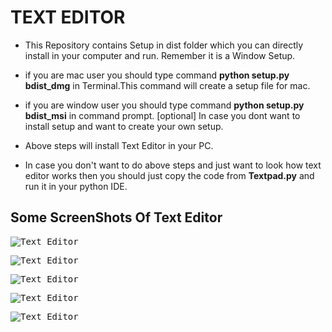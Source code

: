 # TEXT EDITOR


* This Repository contains Setup in dist folder which you can directly install in your computer and run. Remember it is a Window Setup.

* if you are mac user you should type command  **python setup.py bdist_dmg** in Terminal.This command will create a setup file for mac.

* if you are window user you should type command **python setup.py bdist_msi** in command prompt. [optional] In case you dont
  want to install setup and want to create your own setup.
  
* Above steps will install Text Editor in your PC.  
  
* In case you don't want to do above steps and just want to look how text editor works then you should just copy the code from
  **Textpad.py** and run it in your python IDE.

## Some ScreenShots Of Text Editor

<kbd> ![Text_Editor](https://raw.github.com/Maverick-99/Text-Editor/master/images/Screenshot(4).png) </kbd>

<kbd> ![Text_Editor](https://raw.github.com/Maverick-99/Text-Editor/master/images/Screenshot(9).png) </kbd>

<kbd> ![Text_Editor](https://raw.github.com/Maverick-99/Text-Editor/master/images/Screenshot(10).png) </kbd>

<kbd> ![Text_Editor](https://raw.github.com/Maverick-99/Text-Editor/master/images/Screenshot(11).png) </kbd>

<kbd> ![Text_Editor](https://raw.github.com/Maverick-99/Text-Editor/master/images/Screenshot(14).png) </kbd>



